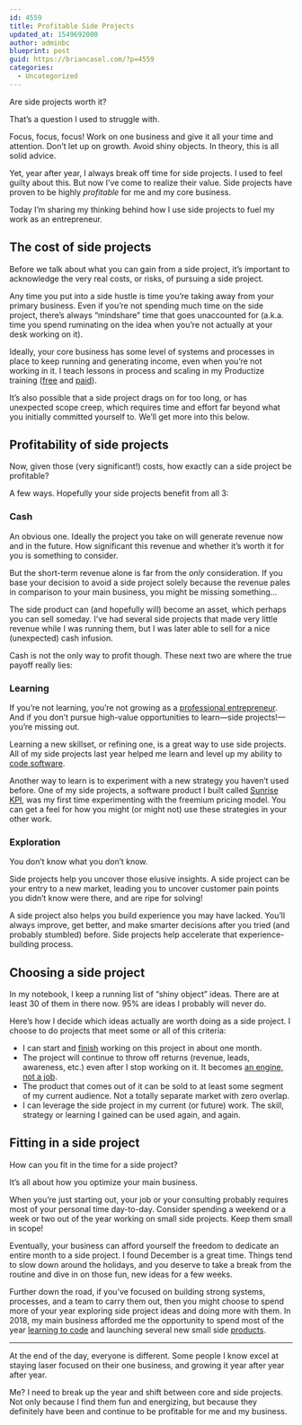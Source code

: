 ```yaml
---
id: 4559
title: Profitable Side Projects
updated_at: 1549692000
author: adminbc
blueprint: post
guid: https://briancasel.com/?p=4559
categories:
  - Uncategorized
---
```

Are side projects worth it?

That&#8217;s a question I used to struggle with. 

Focus, focus, focus! Work on one business and give it all your time and attention. Don&#8217;t let up on growth. Avoid shiny objects. In theory, this is all solid advice.

Yet, year after year, I always break off time for side projects. I used to feel guilty about this. But now I&#8217;ve come to realize their value. Side projects have proven to be highly _profitable_ for me and my core business.

Today I&#8217;m sharing my thinking behind how I use side projects to fuel my work as an entrepreneur.

## The cost of side projects

Before we talk about what you can gain from a side project, it&#8217;s important to acknowledge the very real costs, or risks, of pursuing a side project.

Any time you put into a side hustle is time you&#8217;re taking away from your primary business. Even if you&#8217;re not spending much time on the side project, there&#8217;s always &#8220;mindshare&#8221; time that goes unaccounted for (a.k.a. time you spend ruminating on the idea when you&#8217;re not actually at your desk working on it).

Ideally, your core business has some level of systems and processes in place to keep running and generating income, even when you&#8217;re not working in it. I teach lessons in process and scaling in my Productize training (<a rel="noreferrer noopener" aria-label="free (opens in a new tab)" href="https://productizeandscale.com/resources/productize-crash-course/" target="_blank">free</a> and <a rel="noreferrer noopener" aria-label="paid (opens in a new tab)" href="https://productizecourse.com" target="_blank">paid</a>).

It&#8217;s also possible that a side project drags on for too long, or has unexpected scope creep, which requires time and effort far beyond what you initially committed yourself to. We&#8217;ll get more into this below.

## Profitability of side projects

Now, given those (very significant!) costs, how exactly can a side project be profitable?

A few ways. Hopefully your side projects benefit from all 3:

### Cash

An obvious one. Ideally the project you take on will generate revenue now and in the future. How significant this revenue and whether it&#8217;s worth it for you is something to consider. 

But the short-term revenue alone is far from the _only_ consideration. If you base your decision to avoid a side project solely because the revenue pales in comparison to your main business, you might be missing something&#8230;

The side product can (and hopefully will) become an asset, which perhaps you can sell someday. I&#8217;ve had several side projects that made very little revenue while I was running them, but I was later able to sell for a nice (unexpected) cash infusion.

Cash is not the only way to profit though. These next two are where the true payoff really lies:

### Learning

If you&#8217;re not learning, you&#8217;re not growing as a [professional entrepreneur](https://briancasel.com/professional-entrepreneurship/). And if you don&#8217;t pursue high-value opportunities to learn—side projects!—you&#8217;re missing out.

Learning a new skillset, or refining one, is a great way to use side projects. All of my side projects last year helped me learn and level up my ability to [code software](https://briancasel.com/full-stack-product-person/). 

Another way to learn is to experiment with a new strategy you haven&#8217;t used before. One of my side projects, a software product I built called <a rel="noreferrer noopener" aria-label="Sunrise KPI, (opens in a new tab)" href="https://sunrisekpi.com" target="_blank">Sunrise KPI,</a> was my first time experimenting with the freemium pricing model. You can get a feel for how you might (or might not) use these strategies in your other work.

### Exploration

You don&#8217;t know what you don&#8217;t know.

Side projects help you uncover those elusive insights. A side project can be your entry to a new market, leading you to uncover customer pain points you didn&#8217;t know were there, and are ripe for solving!

A side project also helps you build experience you may have lacked. You&#8217;ll always improve, get better, and make smarter decisions after you tried (and probably stumbled) before. Side projects help accelerate that experience-building process.

## Choosing a side project

In my notebook, I keep a running list of &#8220;shiny object&#8221; ideas. There are at least 30 of them in there now. 95% are ideas I probably will never do.

Here&#8217;s how I decide which ideas actually are worth doing as a side project. I choose to do projects that meet some or all of this criteria:

  * I can start and [finish](https://briancasel.com/finishing/) working on this project in about one month.
  * The project will continue to throw off returns (revenue, leads, awareness, etc.) even after I stop working on it. It becomes [an engine, not a job](https://briancasel.com/build-an-engine-not-a-job/).
  * The product that comes out of it can be sold to at least some segment of my current audience. Not a totally separate market with zero overlap.
  * I can leverage the side project in my current (or future) work. The skill, strategy or learning I gained can be used again, and again.

## Fitting in a side project

How can you fit in the time for a side project?

It&#8217;s all about how you optimize your main business.

When you&#8217;re just starting out, your job or your consulting probably requires most of your personal time day-to-day. Consider spending a weekend or a week or two out of the year working on small side projects. Keep them small in scope!

Eventually, your business can afford yourself the freedom to dedicate an entire month to a side project. I found December is a great time. Things tend to slow down around the holidays, and you deserve to take a break from the routine and dive in on those fun, new ideas for a few weeks.

Further down the road, if you&#8217;ve focused on building strong systems, processes, and a team to carry them out, then you might choose to spend more of your year exploring side project ideas and doing more with them. In 2018, my main business afforded me the opportunity to spend most of the year [learning to code](https://briancasel.com/full-stack-product-person/) and launching several new small side [products](https://briancasel.com/products/).

<hr class="wp-block-separator" />

At the end of the day, everyone is different. Some people I know excel at staying laser focused on their one business, and growing it year after year after year.

Me? I need to break up the year and shift between core and side projects. Not only because I find them fun and energizing, but because they definitely have been and continue to be profitable for me and my business.